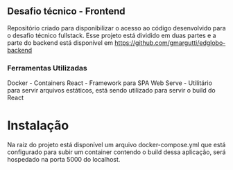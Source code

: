 ## Desafio técnico - Frontend

Repositório criado para disponibilizar o acesso ao código desenvolvido para o desafio técnico fullstack. Esse projeto está dividido em duas partes e a parte do backend está disponível em https://github.com/gmargutti/edglobo-backend

### Ferramentas Utilizadas

Docker - Containers
React - Framework para SPA Web
Serve - Utilitário para servir arquivos estáticos, está sendo utilizado para servir o build do React

# Instalação

Na raiz do projeto está disponível um arquivo docker-compose.yml que está configurado para subir um container contendo o build dessa aplicação, será hospedado na porta 5000 do localhost.